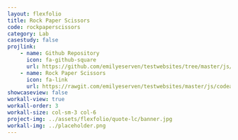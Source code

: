 ```yaml
---
layout: flexfolio
title: Rock Paper Scissors
code: rockpaperscissors
category: Lab
casestudy: false
projlink:
    - name: Github Repository
      icon: fa-github-square
      url: https://github.com/emilyeserven/testwebsites/tree/master/js/codeacademy
    - name: Rock Paper Scissors
      icon: fa-link
      url: https://rawgit.com/emilyeserven/testwebsites/master/js/codeacademy/rock-paper-scissors.html
showcaseview: false
workall-view: true
workall-order: 3
workall-size: col-sm-3 col-6
project-img: ../assets/flexfolio/quote-lc/banner.jpg
workall-img: ../placeholder.png
---
```

